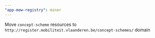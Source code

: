 ```yaml
---
"app-mow-registry": minor
---
```


Move `concept-scheme` resources to `http://register.mobiliteit.vlaanderen.be/concept-schemes/` domain
